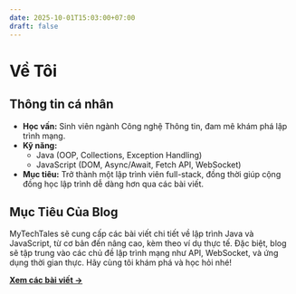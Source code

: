 ```yaml
---
date: 2025-10-01T15:03:00+07:00
draft: false
---
```


# Về Tôi

## Thông tin cá nhân

- **Học vấn:** Sinh viên ngành Công nghệ Thông tin, đam mê khám phá lập trình mạng.
- **Kỹ năng:**
  - Java (OOP, Collections, Exception Handling)
  - JavaScript (DOM, Async/Await, Fetch API, WebSocket)
- **Mục tiêu:** Trở thành một lập trình viên full-stack, đồng thời giúp cộng đồng học lập trình dễ dàng hơn qua các bài viết.

## Mục Tiêu Của Blog

MyTechTales sẽ cung cấp các bài viết chi tiết về lập trình Java và JavaScript, từ cơ bản đến nâng cao, kèm theo ví dụ thực tế. Đặc biệt, blog sẽ tập trung vào các chủ đề lập trình mạng như API, WebSocket, và ứng dụng thời gian thực. Hãy cùng tôi khám phá và học hỏi nhé!

**[Xem các bài viết →](/blog)**
